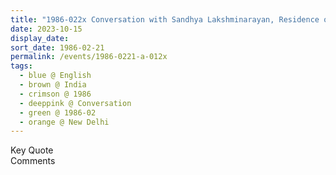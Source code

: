 ```yaml
---
title: "1986-022x Conversation with Sandhya Lakshminarayan, Residence of Sir N. K. P. Salve (brother of Śhrī Mātājī, government minister), New Delhi, India"
date: 2023-10-15
display_date: 
sort_date: 1986-02-21
permalink: /events/1986-0221-a-012x
tags:
  - blue @ English
  - brown @ India
  - crimson @ 1986
  - deeppink @ Conversation
  - green @ 1986-02
  - orange @ New Delhi
---
```


<wave-list>
  <list-title color="green" width="75">Key Quote</list-title>
  <list-item color="BlanchedAlmond"  width="200"></list-item>
  <list-item color="Lavender"></list-item>
  <list-item color="BlanchedAlmond"></list-item>
</wave-list>

<br>

<wave-list>
  <list-title color="green" width="75">Comments</list-title>
  <list-item color="BlanchedAlmond"  width="200"></list-item>
  <list-item color="Lavender"></list-item>
  <list-item color="BlanchedAlmond"></list-item>
</wave-list>